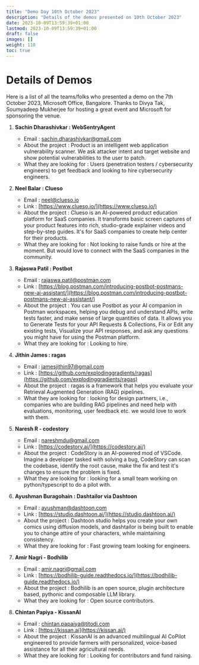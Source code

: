 ```yaml
---
title: "Demo Day 10th October 2023"
description: "Details of the demos presented on 10th October 2023"
date: 2023-10-09T13:59:39+01:00
lastmod: 2023-10-09T13:59:39+01:00
draft: false
images: []
weight: 110
toc: true
---
```


# Details of Demos

Here is a list of all the teams/folks who presented a demo on the 7th October 2023, Microsoft Office, Bangalore. Thanks to Divya Tak, Soumyadeep Mukherjee for hosting a great event and Microsoft for sponsoring the venue.

1. **Sachin Dharashivkar : WebSentryAgent**
    - Email : [sachin.dharashivkar@gmail.com](mailto:sachin.dharashivkar@gmail.com)
    - About the project : Product is an intelligent web application vulnerability scanner. We ask attacker intent and target website and show potential vulnerabilities to the user to patch.
    - What they are looking for : Users (penetration testers / cybersecurity engineers) to get feedback and looking to hire cybersecurity engineers.

2. **Neel Balar : Clueso**
    - Email : [neel@clueso.io](mailto:neel@clueso.io)
    - Link : [https://www.clueso.io/](https://www.clueso.io/)
    - About the project : Clueso is an AI-powered product education platform for SaaS companies. It transforms basic screen captures of your product features into rich, studio-grade explainer videos and step-by-step guides. It's for SaaS companies to create help center for their products.
    - What they are looking for : Not looking to raise funds or hire at the moment. But would love to connect with the SaaS companies in the community.

3. **Rajaswa Patil : Postbot**
    - Email : [rajaswa.patil@postman.com](mailto:rajaswa.patil@postman.com)
    - Link : [https://blog.postman.com/introducing-postbot-postmans-new-ai-assistant/](https://blog.postman.com/introducing-postbot-postmans-new-ai-assistant/)
    - About the project : You can use Postbot as your AI companion in Postman workspaces, helping you debug and understand APIs, write tests faster, and make sense of large quantities of data. It allows you to Generate Tests for your API Requests & Collections, Fix or Edit any existing tests, Visualize your API responses, and ask any questions you might have for using the Postman platform.
    - What they are looking for : Looking to hire.

4. **Jithin James : ragas**
    - Email : [jamesjithin97@gmail.com](mailto:jamesjithin97@gmail.com)
    - Link : [https://github.com/explodinggradients/ragas](https://github.com/explodinggradients/ragas)
    - About the project : ragas is a framework that helps you evaluate your Retrieval Augmented Generation (RAG) pipelines.
    - What they are looking for : looking for design partners, i.e., companies who are building RAG pipelines and need help with evaluations, monitoring, user feedback etc. we would love to work with them.

5. **Naresh R - codestory**
    - Email : [nareshmdu@gmail.com](mailto:nareshmdu@gmail.com)
    - Link : [https://codestory.ai/](https://codestory.ai/)
    - About the project : CodeStory is an AI-powered mod of VSCode. Imagine a developer tasked with solving a bug, CodeStory can scan the codebase, identify the root cause, make the fix and test it's changes to ensure the problem is fixed.
    - What they are looking for : looking for a small team working on python/typescript to do a pilot with.

6. **Ayushman Buragohain : Dashtailor via Dashtoon**
    - Email : [ayushman@dashtoon.com](mailto:ayushman@dashtoon.com)
    - Link : [https://studio.dashtoon.ai/](https://studio.dashtoon.ai/)
    - About the project : Dashtoon studio helps you create your own comics using diffusion models, and dashtailor is being built to enable you to change attire of your characters, while maintaining consistency.
    - What they are looking for : Fast growing team looking for engineers.

7. **Amir Nagri - Bodhilib**
    - Email : [amir.nagri@gmail.com](mailto:amir.nagri@gmail.com)
    - Link : [https://bodhilib-guide.readthedocs.io/](https://bodhilib-guide.readthedocs.io/)
    - About the project : Bodhilib is an open source, plugin architecture based, pythonic and composable LLM library.
    - What they are looking for : Open source contributors.

8. **Chintan Papiya - KissanAI**
    - Email : [chintan.papaiya@titodi.com](mailto:chintan.papaiya@titodi.com)
    - Link : [https://kissan.ai](https://kissan.ai/)
    - About the project : KissanAI is an advanced multilingual AI CoPilot engineered to provide farmers with personalized, voice-based assistance for all their agricultural needs.
    - What they are looking for : Looking for contributors and fund raising.
